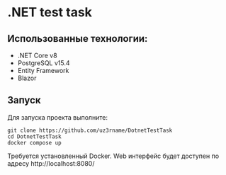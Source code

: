 # .NET test task

## Использованные технологии:

- .NET Core v8
- PostgreSQL v15.4
- Entity Framework
- Blazor

## Запуск

Для запуска проекта выполните:

```
git clone https://github.com/uz3rname/DotnetTestTask
cd DotnetTestTask
docker compose up
```

Требуется установленный Docker.
Web интерфейс будет доступен по адресу http://localhost:8080/

